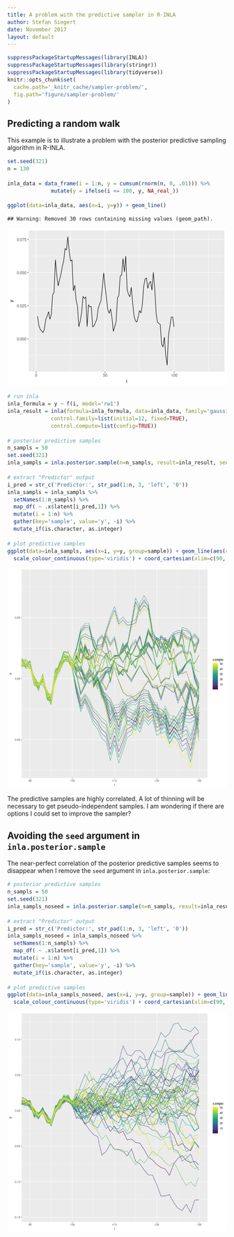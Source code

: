 ```yaml
---
title: A problem with the predictive sampler in R-INLA
author: Stefan Siegert
date: November 2017
layout: default
---
```





```r
suppressPackageStartupMessages(library(INLA))
suppressPackageStartupMessages(library(stringr))
suppressPackageStartupMessages(library(tidyverse))
knitr::opts_chunk$set(
  cache.path='_knitr_cache/sampler-problem/',
  fig.path='figure/sampler-problem/'
)
```

## Predicting a random walk

This example is to illustrate a problem with the posterior predictive sampling algorithm in R-INLA.


```r
set.seed(321)
n = 130

inla_data = data_frame(i = 1:n, y = cumsum(rnorm(n, 0, .01))) %>% 
              mutate(y = ifelse(i <= 100, y, NA_real_))

ggplot(data=inla_data, aes(x=i, y=y)) + geom_line()
```

```
## Warning: Removed 30 rows containing missing values (geom_path).
```

![plot of chunk rw1](figure/sampler-problem/rw1-1.png)


```r
# run inla 
inla_formula = y ~ f(i, model='rw1')
inla_result = inla(formula=inla_formula, data=inla_data, family='gaussian', 
              control.family=list(initial=12, fixed=TRUE),
              control.compute=list(config=TRUE))

# posterior predictive samples
n_sampls = 50
set.seed(321)
inla_sampls = inla.posterior.sample(n=n_sampls, result=inla_result, seed=123) 

# extract "Predictor" output
i_pred = str_c('Predictor:', str_pad(1:n, 3, 'left', '0'))
inla_sampls = inla_sampls %>% 
  setNames(1:n_sampls) %>%
  map_df( ~ .x$latent[i_pred,1]) %>%
  mutate(i = 1:n) %>%
  gather(key='sample', value='y', -i) %>%
  mutate_if(is.character, as.integer)

# plot predictive samples
ggplot(data=inla_sampls, aes(x=i, y=y, group=sample)) + geom_line(aes(colour=sample)) +
  scale_colour_continuous(type='viridis') + coord_cartesian(xlim=c(90, n))
```

![plot of chunk inla-rw1](figure/sampler-problem/inla-rw1-1.png)

The predictive samples are highly correlated. 
A lot of thinning will be necessary to get pseudo-independent samples.
I am wondering if there are options I could set to improve the sampler? 


## Avoiding the `seed` argument in `inla.posterior.sample`

The near-perfect correlation of the posterior predictive samples seems to disappear when I remove the `seed` argument in `inla.posterior.sample`:


```r
# posterior predictive samples
n_sampls = 50
set.seed(321)
inla_sampls_noseed = inla.posterior.sample(n=n_sampls, result=inla_result) 

# extract "Predictor" output
i_pred = str_c('Predictor:', str_pad(1:n, 3, 'left', '0'))
inla_sampls_noseed = inla_sampls_noseed %>% 
  setNames(1:n_sampls) %>%
  map_df( ~ .x$latent[i_pred,1]) %>%
  mutate(i = 1:n) %>%
  gather(key='sample', value='y', -i) %>%
  mutate_if(is.character, as.integer)

# plot predictive samples
ggplot(data=inla_sampls_noseed, aes(x=i, y=y, group=sample)) + geom_line(aes(colour=sample)) +
  scale_colour_continuous(type='viridis') + coord_cartesian(xlim=c(90, n))
```

![plot of chunk inla-rw1-noseed](figure/sampler-problem/inla-rw1-noseed-1.png)

